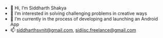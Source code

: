 - 👋 Hi, I’m Siddharth Shakya
- 👀 I’m interested in solving challenging problems in creative ways
- 🌱 I’m currently in the process of developing and launching an Android App
- 📫 siddharthsvnit@gmail.com, sidiisc.freelance@gmail.com

<!---
getmlcode/getmlcode is a ✨ special ✨ repository because its `README.md` (this file) appears on your GitHub profile.
You can click the Preview link to take a look at your changes.
--->
